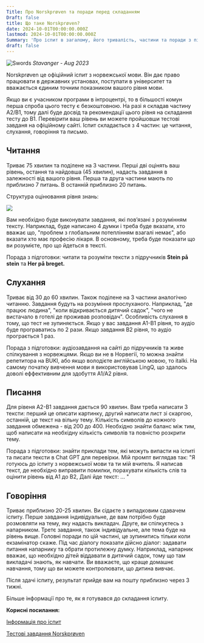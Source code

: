 ```yaml
---
Title: Про Norskprøven та поради перед складанням
Draft: false
title: Що таке Norskprøven?
date: 2024-10-01T00:00:00.000Z
lastmod: 2024-10-01T00:00:00.000Z
Summary: 'Про іспит в загалому, його тривалість, частини та поради з підготовки.'
draft: false
---
```


![Swords](/img/norskproven/swords.jpg)
*Stavanger - Aug 2023*

Norskprøven це офіційний іспит з норвежської мови. Він дає право працювати в державних установах, поступати в університет та вважається єдиним точним показником вашого рівня мови.

Якщо ви є учасником програми в інтроцентрі, то в більшості комун перша спроба цього тесту є безкоштовною.
На разі я складав частину A2/B1, тому далі буде досвід та рекомендації цього рівня на складання тесту до B1.
Перевірити ваш рівень ви можете пройшовши тестові завданя на офіційному сайті.
Іспит складається з 4 частин: це читання, слухання, говоріння та письмо.

## Читання

Триває 75 хвилин та поділене на 3 частини. Перші дві оцінять ваш рівень, остання та найдовша (45 хвилин), надасть завдання в залежності від вашого рівня. Перша та друга частини мають по приблизно 7 питань. В останній приблизно 20 питань.

Структура оцінювання рівня знань:

![](/img/norskproven/norskproven-vurdering.png) 

Вам необхідно буде виконувати завдання, які повʼязані з розумінням тексту. Наприклад, буде написано 4 думки і треба буде вказати, хто вважає що, "проблем з глобальним потеплінням взагалі немає", або вказати хто має професію лікаря. В основному, треба буде показати що ви розумієте, про що йдеться в тексті.

Порада з підготовки: читати та розуміти тексти з підручників **Stein på stein** та **Her på breget.**

## Слухання

Триває від 30 до 60 хвилин. Також поділене на 3 частини аналогічно читанню. Завдання будуть на розуміння прослуханого. Наприклад, "де працює людина", "коли відкривається дитячий садок", "чого не вистачало в готелі де проживав розповідач". Особливість слухання в тому, що тест не зупиняється. Якщо у вас завдання А1-B1 рівня, то аудіо буде програватись по 2 рази. Якщо завдання В2 рівня, то аудіо програється 1 раз.

Порада з підготовки: аудіозавдання на сайті до підручників та живе спілкування з норвежцями. Якщо ви не в Норвегії, то можна знайти репетитора на BUKI, або якщо володієте англійською мовою, то italki. На самому початку вивчення мови я використовував LingQ, що здалось доволі еффективним для здобуття A1/A2 рівня.

## Писання

Для рівеня А2-В1 завдання дається 90 хвилин. Вам треба написати 3 тексти: перший це описати картинку, другий написати лист зі скаргою, останній, це текст на вільну тему. Кількість символів до кожного завдання обмежена - від 200 до 400. Необхідно знайти баланс між тим, щоб написати на необхідну кількість символів та повністю розкрити тему.

Порада з підготовки: знайти приклади тем, які можуть випасти на іспиті та писати тексти в Chat GPT для перевірки. Мій промпт виглядав так: "Я готуюсь до іспиту з норвежської мови та ти мій вчитель. Я написав текст, де необхідно виправити помилки, порахувати кількість слів та оцінити рівень від A1 до B2, Далі йде текст: ... "

## Говоріння

Триває приблизно 20-25 хвилин. Ви сідаєте з випадковим сдавачем іспиту. Перше завдання індивідуальне, де вам потрібно буде розмовляти на тему, яку надасть викладач. Друге, ви спілкуєтесь з напарником. Третє завдання, також індивідуальне, але тема буде на рівень вище. Головні поради по цій частині, це зупинитись тільки коли екзамінатор скаже. Під час діалогу показати дійсно діалог: задавати питання напарнику та обрати протилежну думку. Наприклад, напарник вважає, що необхідно дітей віддавати в дитячий садок, тому що там викладачі знають, як навчати. Ви вважаєте, що краще домашнє навчання, тому що ви можете контролювати, що дитина вивчає.

Після здачі іспиту, результат прийде вам на пошту приблизно через 3 тижні.

Більше інформації про те, як я готувався до складання іспиту.

**Корисні посилання:**

[Інформація про іспит](https://prove.hkdir.no/norskprove-a1-b2/les-om-proven-norsk-A1-B2)

[Тестові завдання Norskprøven](https://prove.hkdir.no/norskprove-a1-b2/ov-til-prove-norsk-A1-B2)
